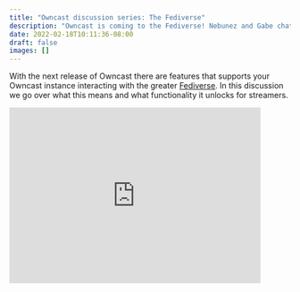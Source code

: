 ```yaml
---
title: "Owncast discussion series: The Fediverse"
description: "Owncast is coming to the Fediverse! Nebunez and Gabe chats about it."
date: 2022-02-18T10:11:36-08:00
draft: false
images: []
---
```


With the next release of Owncast there are features that supports your Owncast instance
interacting with the greater [Fediverse](https://en.wikipedia.org/wiki/Fediverse). In this discussion
we go over what this means and what functionality it unlocks for streamers.

<iframe src="https://inv.riverside.rocks/embed/aeVvS0E-z3g" width="450" height="315" frameBorder="0" scrolling="no"/>
